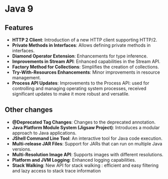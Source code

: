 # Java 9


## Features

- **HTTP 2 Client**: Introduction of a new HTTP client supporting HTTP/2.
- **Private Methods in Interfaces**: Allows defining private methods in interfaces.
- **Diamond Operator Extension**: Enhancements for type inference.
- **Improvements in Stream API**: Enhanced capabilities in the Stream API.
- **Factory Method for Collections**: Simplifies the creation of collections.
- **Try-With-Resources Enhancements**: Minor improvements in resource management.
- **Process API Updates**: Improvements to the Process API: used for controlling and managing operating system processes, 
received significant updates to make it more robust and versatile.

## Other changes

- **@Deprecated Tag Changes**: Changes to the deprecated annotation. 
- **Java Platform Module System (Jigsaw Project)**: Introduces a modular approach to Java applications. 
- **JShell Command Line Tool**: An interactive tool for Java code execution.
- **Multi-release JAR Files**: Support for JARs that can run on multiple Java versions.
- **Multi-Resolution Image API**: Supports images with different resolutions.
- **Platform and JVM Logging**: Enhanced logging capabilities.
- **Stack Walking**: New API for stack walking : efficient and easy filtering and lazy access to stack trace information
